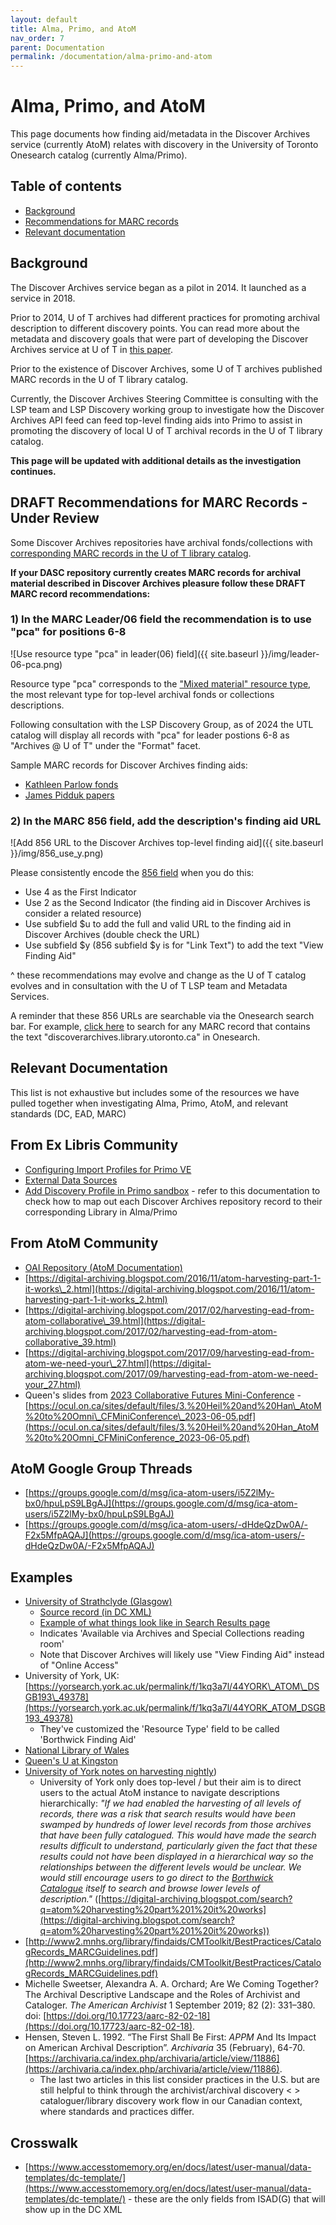 ```yaml
---
layout: default
title: Alma, Primo, and AtoM
nav_order: 7
parent: Documentation
permalink: /documentation/alma-primo-and-atom
---
```


# Alma, Primo, and AtoM

This page documents how finding aid/metadata in the Discover Archives service (currently AtoM) relates with discovery in the University of Toronto Onesearch catalog (currently Alma/Primo).


## Table of contents

- [Background](#background)
- [Recommendations for MARC records](#recommendations-for-marc-records)
- [Relevant documentation](#relevant-documentation)


## Background

The Discover Archives service began as a pilot in 2014. It launched as a service in 2018. 

Prior to 2014, U of T archives had different practices for promoting archival description to different discovery points. You can read more about the metadata and discovery goals that were part of developing the Discover Archives service at U of T in [this paper](https://kula.uvic.ca/index.php/kula/article/view/234). 

Prior to the existence of Discover Archives, some U of T archives published MARC records in the U of T library catalog. 

Currently, the Discover Archives Steering Committee is consulting with the LSP team and LSP Discovery working group to investigate how the Discover Archives API feed can feed top-level finding aids into Primo to assist in promoting the discovery of local U of T archival records in the U of T library catalog.

**This page will be updated with additional details as the investigation continues.**


## DRAFT Recommendations for MARC Records - Under Review

Some Discover Archives repositories have archival fonds/collections with [corresponding MARC records in the U of T library catalog](https://librarysearch.library.utoronto.ca/discovery/search?query=any,contains,discoverarchives.library.utoronto.ca&tab=Everything&search_scope=UTL_AND_CI&vid=01UTORONTO_INST:UTORONTO&offset=0).

**If your DASC repository currently creates MARC records for archival material described in Discover Archives pleasure follow these DRAFT MARC record recommendations:** 

### 1) In the MARC Leader/06 field the recommendation is to use "pca" for positions 6-8

![Use resource type "pca" in leader(06) field]({{ site.baseurl }}/img/leader-06-pca.png)

Resource type "pca" corresponds to the ["Mixed material" resource type](https://www.itsmarc.com/crs/mergedprojects/helptop1/helptop1/directory_and_leader/idh_leader_06_bib.htm), the most relevant type for top-level archival fonds or collections descriptions.

Following consultation with the LSP Discovery Group, as of 2024 the UTL catalog will display all records with "pca" for leader postions 6-8 as "Archives @ U of T" under the "Format" facet.

Sample MARC records for Discover Archives finding aids:
* [Kathleen Parlow fonds](https://librarysearch.library.utoronto.ca/discovery/sourceRecord?vid=01UTORONTO_INST:UTORONTO&docId=alma991107320546406196&recordOwner=01UTORONTO_INST)
* [James Pidduk papers](https://librarysearch.library.utoronto.ca/discovery/sourceRecord?vid=01UTORONTO_INST:UTORONTO&docId=alma991106523295806196&recordOwner=01UTORONTO_INST)

### 2) In the MARC 856 field, add the description's finding aid URL

![Add 856 URL to the Discover Archives top-level finding aid]({{ site.baseurl }}/img/856_use_y.png)

Please consistently encode the [856 field](https://www.loc.gov/marc/bibliographic/bd856.html) when you do this:
* Use 4 as the First Indicator
* Use 2 as the Second Indicator (the finding aid in Discover Archives is consider a related resource)
* Use subfield $u to add the full and valid URL to the finding aid in Discover Archives (double check the URL)
* Use subfield $y (856 subfield $y is for "Link Text") to add the text "View Finding Aid"

^ these recommendations may evolve and change as the U of T catalog evolves and in consultation with the U of T LSP team and Metadata Services. 

A reminder that these 856 URLs are searchable via the Onesearch search bar. For example, [click here](https://librarysearch.library.utoronto.ca/discovery/search?query=any,contains,discoverarchives.library.utoronto.ca&tab=Everything&search_scope=UTL_AND_CI&vid=01UTORONTO_INST:UTORONTO&offset=0) to search for any MARC record that contains the text "discoverarchives.library.utoronto.ca" in Onesearch.


## Relevant Documentation

This list is not exhaustive but includes some of the resources we have pulled together when investigating Alma, Primo, AtoM, and relevant standards (DC, EAD, MARC)

From Ex Libris Community
--------
* [Configuring Import Profiles for Primo VE](https://knowledge.exlibrisgroup.com/Primo/Product_Documentation/020Primo_VE/045Loading_Records_from_External_Sources_into_Primo_VE/Configuring_Import_Profiles_for_Primo_VE)
* [External Data Sources](https://proquestmeetings.webex.com/proquestmeetings/lsr.php?RCID=0a3cb3e135164e0abdf10f948eb86b2f)
* [Add Discovery Profile in Primo sandbox](https://knowledge.exlibrisgroup.com/Primo/Product_Documentation/020Primo_VE/045Loading_Records_from_External_Sources_into_Primo_VE/Configuring_Import_Profiles_for_Primo_VE) - refer to this documentation to check how to map out each Discover Archives repository record to their corresponding Library in Alma/Primo

From AtoM Community
--------
* [OAI Repository (AtoM Documentation)](https://www.accesstomemory.org/docs/latest/user-manual/import-export/oai-pmh/)
* [https://digital-archiving.blogspot.com/2016/11/atom-harvesting-part-1-it-works\_2.html](https://digital-archiving.blogspot.com/2016/11/atom-harvesting-part-1-it-works_2.html)
* [https://digital-archiving.blogspot.com/2017/02/harvesting-ead-from-atom-collaborative\_39.html](https://digital-archiving.blogspot.com/2017/02/harvesting-ead-from-atom-collaborative_39.html)
* [https://digital-archiving.blogspot.com/2017/09/harvesting-ead-from-atom-we-need-your\_27.html](https://digital-archiving.blogspot.com/2017/09/harvesting-ead-from-atom-we-need-your_27.html)
* Queen's slides from [2023 Collaborative Futures Mini-Conference](https://ocul.on.ca/cf-mini-conference-summer-2023) - [https://ocul.on.ca/sites/default/files/3.%20Heil%20and%20Han\_AtoM%20to%20Omni\_CFMiniConference\_2023-06-05.pdf](https://ocul.on.ca/sites/default/files/3.%20Heil%20and%20Han_AtoM%20to%20Omni_CFMiniConference_2023-06-05.pdf)

AtoM Google Group Threads
--------
* [https://groups.google.com/d/msg/ica-atom-users/i5Z2lMy-bx0/hpuLpS9LBgAJ](https://groups.google.com/d/msg/ica-atom-users/i5Z2lMy-bx0/hpuLpS9LBgAJ)
* [https://groups.google.com/d/msg/ica-atom-users/-dHdeQzDw0A/-F2x5MfpAQAJ](https://groups.google.com/d/msg/ica-atom-users/-dHdeQzDw0A/-F2x5MfpAQAJ)

Examples
--------

* [University of Strathclyde (Glasgow)](http://suprimo.lib.strath.ac.uk/permalink/f/utkvjl/SUARCHIVESESU_120)
    * [Source record (in DC XML)](http://suprimo.lib.strath.ac.uk/primo-explore/sourceRecord?vid=SUNU01&docId=SUARCHIVESESU_120)
    * [Example of what things look like in Search Results page](https://suprimo.lib.strath.ac.uk/primo-explore/search?query=sub,exact,%20Urban%20planning,AND&vid=SUNU01&mode=advanced)
    * Indicates 'Available via Archives and Special Collections reading room'
    * Note that Discover Archives will likely use "View Finding Aid" instead of "Online Access" 
* University of York, UK: [https://yorsearch.york.ac.uk/permalink/f/1kq3a7l/44YORK\_ATOM\_DSGB193\_49378](https://yorsearch.york.ac.uk/permalink/f/1kq3a7l/44YORK_ATOM_DSGB193_49378)
    * They've customized the 'Resource Type' field to be called 'Borthwick Finding Aid'
* [National Library of Wales](https://discover.library.wales/permalink/f/1norb00/44NLW_ATM_510564)
* [Queen's U at Kingston](https://ocul-qu.primo.exlibrisgroup.com/permalink/01OCUL_QU/r9dor2/alma9952745342605158)
* [University of York notes on harvesting nightly](https://digital-archiving.blogspot.com/search?q=atom%20harvesting%20part%201%20it%20works))
   * University of York only does top-level / but their aim is to direct users to the actual AtoM instance to navigate descriptions hierarchically: _"If we had enabled the harvesting of all levels of records, there was a risk that search results would have been swamped by hundreds of lower level records from those archives that have been fully catalogued. This would have made the search results difficult to understand, particularly given the fact that these results could not have been displayed in a hierarchical way so the relationships between the different levels would be unclear. We would still encourage users to go direct to the [Borthwick Catalogue](https://borthcat.york.ac.uk/) itself to search and browse lower levels of description."_ ([https://digital-archiving.blogspot.com/search?q=atom%20harvesting%20part%201%20it%20works](https://digital-archiving.blogspot.com/search?q=atom%20harvesting%20part%201%20it%20works))
* [http://www2.mnhs.org/library/findaids/CMToolkit/BestPractices/CatalogRecords_MARCGuidelines.pdf](http://www2.mnhs.org/library/findaids/CMToolkit/BestPractices/CatalogRecords_MARCGuidelines.pdf)
* Michelle Sweetser, Alexandra A. A. Orchard; Are We Coming Together? The Archival Descriptive Landscape and the Roles of Archivist and Cataloger. *The American Archivist* 1 September 2019; 82 (2): 331–380. doi: [https://doi.org/10.17723/aarc-82-02-18](https://doi.org/10.17723/aarc-82-02-18).
* Hensen, Steven L. 1992. “The First Shall Be First: *APPM* And Its Impact on American Archival Description”. *Archivaria* 35 (February), 64-70. [https://archivaria.ca/index.php/archivaria/article/view/11886](https://archivaria.ca/index.php/archivaria/article/view/11886).
   * The last two articles in this list consider practices in the U.S. but are still helpful to think through the archivist/archival discovery < > cataloguer/library discovery work flow in our Canadian context, where standards and practices differ. 

Crosswalk
--------

* [https://www.accesstomemory.org/en/docs/latest/user-manual/data-templates/dc-template/](https://www.accesstomemory.org/en/docs/latest/user-manual/data-templates/dc-template/) - these are the only fields from ISAD(G) that will show up in the DC XML

